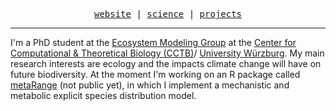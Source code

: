 <p align="center">
  <samp>
    <a href="https://srfall.github.io">website</a> |
    <a href=https://srfall.github.io/metaRange.html>science</a> |
    <a href=https://srfall.github.io/NaturalHeritage.html>projects</a>
  </samp>
</p>

---

I'm a PhD student at the [Ecosystem Modeling Group](https://www.biozentrum.uni-wuerzburg.de/cctb/research/ecosystem-modeling/) at the [Center for Computational & Theoretical Biology (CCTB)](https://www.biozentrum.uni-wuerzburg.de/cctb/cctb/)/ [University Würzburg](https://www.uni-wuerzburg.de). My main research interests are ecology and the impacts climate change will have on future biodiversity. At the moment I'm working on an R package called [metaRange](https://srfall.github.io/metaRange) (not public yet), in which I implement a mechanistic and metabolic explicit species distribution model.

